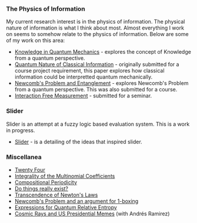 ### The Physics of Information
My current research interest is in the physics of information. The physical nature of information is what I think about most. Almost everything I work on seems to somehow relate to the physics of information. Below are some of my work on this area:
* [Knowledge in Quantum Mechanics](quantum-knowledge.pdf) - explores the concept of Knowledge from a quantum perspective.
* [Quantum Nature of Classical Information](quantum-nature.pdf) - originally submitted for a course project requirement, this paper explores how classical information could be interpretted quantum mechanically.
* [Newcomb's Problem and Entanglement](quantum-newcomb.pdf) - explores Newcomb's Problem from a quantum perspective. This was also submitted for a course.
* [Interaction Free Measurement](interaction-free.pdf) - submitted for a seminar.

### Slider
Slider is an attempt at a fuzzy logic based evaluation system. This is a work in progress.
* [Slider](slider.pdf) - is a detailing of the ideas that inspired slider.

### Miscellanea
* [Twenty Four](twenty-four.pdf)
* [Integrality of the Multinomial Coefficients](multinomial-integrality.pdf)
* [Compositional Periodicity](compositional-periodicity.pdf)
* [Do things really exist?](things-exist.pdf)
* [Transcendence of Newton's Laws](newtonian-transcendence.pdf)
* [Newcomb's Problem and an argument for 1-boxing](newcomb.pdf)
* [Expressions for Quantum Relative Entropy](relative-entropy-expressions.pdf)
* [Cosmic Rays and US Presidential Memes](cosmic-rays-memes.pdf) (with Andrés Ramirez⁩)
